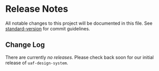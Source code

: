 # Release Notes

All notable changes to this project will be documented in this file. See [standard-version](https://github.com/conventional-changelog/standard-version) for commit guidelines.

## Change Log

There are currently _no releases_. Please check back soon for our initial release of `uaf-design-system`.
